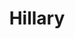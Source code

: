 ---
title: Hillary
sub_title: CNM (Certified Nurse Midwife)
profile_image_path:
mini_bio: Enter a mini bio.
---